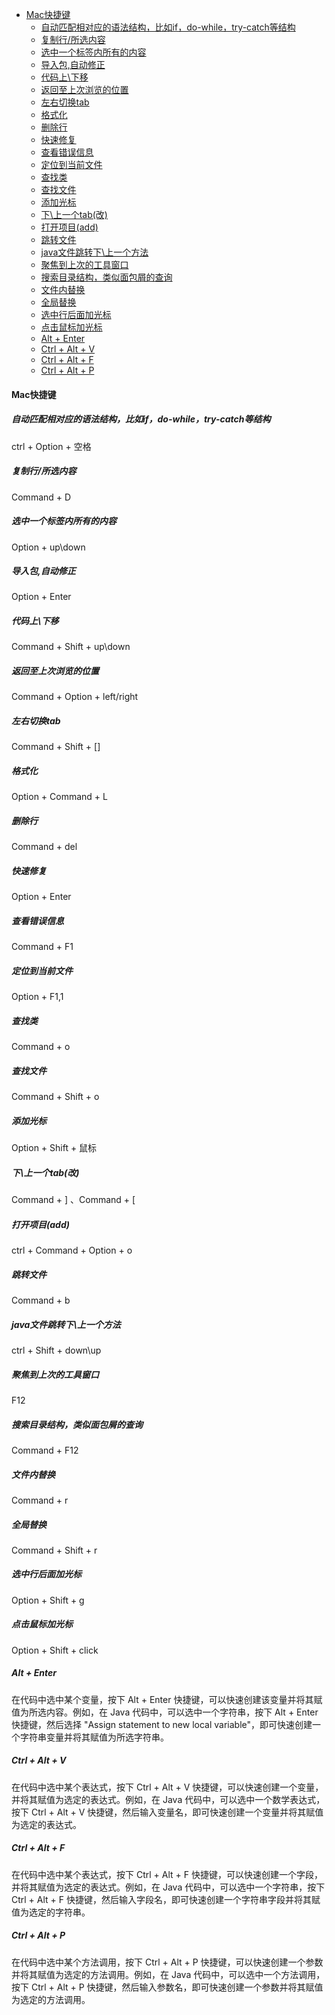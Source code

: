 - [Mac快捷键](#mac快捷键)
  - [自动匹配相对应的语法结构，比如if，do-while，try-catch等结构](#自动匹配相对应的语法结构比如ifdo-whiletry-catch等结构)
  - [复制行/所选内容](#复制行所选内容)
  - [选中一个标签内所有的内容](#选中一个标签内所有的内容)
  - [导入包,自动修正](#导入包自动修正)
  - [代码上\\下移](#代码上下移)
  - [返回至上次浏览的位置](#返回至上次浏览的位置)
  - [左右切换tab](#左右切换tab)
  - [格式化](#格式化)
  - [删除行](#删除行)
  - [快速修复](#快速修复)
  - [查看错误信息](#查看错误信息)
  - [定位到当前文件](#定位到当前文件)
  - [查找类](#查找类)
  - [查找文件](#查找文件)
  - [添加光标](#添加光标)
  - [下\\上一个tab(改)](#下上一个tab改)
  - [打开项目(add)](#打开项目add)
  - [跳转文件](#跳转文件)
  - [java文件跳转下\\上一个方法](#java文件跳转下上一个方法)
  - [聚焦到上次的工具窗口](#聚焦到上次的工具窗口)
  - [搜索目录结构，类似面包屑的查询](#搜索目录结构类似面包屑的查询)
  - [文件内替换](#文件内替换)
  - [全局替换](#全局替换)
  - [选中行后面加光标](#选中行后面加光标)
  - [点击鼠标加光标](#点击鼠标加光标)
  - [Alt + Enter](#alt--enter)
  - [Ctrl + Alt + V](#ctrl--alt--v)
  - [Ctrl + Alt + F](#ctrl--alt--f)
  - [Ctrl + Alt + P](#ctrl--alt--p)

#### Mac快捷键

##### 自动匹配相对应的语法结构，比如if，do-while，try-catch等结构

ctrl + Option + 空格

##### 复制行/所选内容

Command + D

##### 选中一个标签内所有的内容

Option + up\down

##### 导入包,自动修正

Option + Enter

##### 代码上\下移

Command + Shift + up\down

##### 返回至上次浏览的位置

Command + Option + left/right

##### 左右切换tab

Command + Shift + []

##### 格式化

Option + Command + L

##### 删除行

Command + del

##### 快速修复

Option + Enter

##### 查看错误信息

Command + F1

##### 定位到当前文件

Option + F1,1

##### 查找类

Command + o

##### 查找文件

Command + Shift + o

##### 添加光标

Option + Shift + 鼠标

##### 下\上一个tab(改)

Command + ] 、Command + [

##### 打开项目(add)

ctrl + Command + Option + o

##### 跳转文件

Command + b

##### java文件跳转下\上一个方法

ctrl + Shift + down\up

##### 聚焦到上次的工具窗口

F12

##### 搜索目录结构，类似面包屑的查询

Command + F12

##### 文件内替换

Command + r

##### 全局替换

Command + Shift + r

##### 选中行后面加光标

Option + Shift + g

##### 点击鼠标加光标

Option + Shift + click

##### Alt + Enter

在代码中选中某个变量，按下 Alt + Enter 快捷键，可以快速创建该变量并将其赋值为所选内容。例如，在 Java 代码中，可以选中一个字符串，按下 Alt + Enter 快捷键，然后选择 "Assign statement to new local variable"，即可快速创建一个字符串变量并将其赋值为所选字符串。

##### Ctrl + Alt + V

在代码中选中某个表达式，按下 Ctrl + Alt + V 快捷键，可以快速创建一个变量，并将其赋值为选定的表达式。例如，在 Java 代码中，可以选中一个数学表达式，按下 Ctrl + Alt + V 快捷键，然后输入变量名，即可快速创建一个变量并将其赋值为选定的表达式。

##### Ctrl + Alt + F

在代码中选中某个表达式，按下 Ctrl + Alt + F 快捷键，可以快速创建一个字段，并将其赋值为选定的表达式。例如，在 Java 代码中，可以选中一个字符串，按下 Ctrl + Alt + F 快捷键，然后输入字段名，即可快速创建一个字符串字段并将其赋值为选定的字符串。

##### Ctrl + Alt + P

在代码中选中某个方法调用，按下 Ctrl + Alt + P 快捷键，可以快速创建一个参数并将其赋值为选定的方法调用。例如，在 Java 代码中，可以选中一个方法调用，按下 Ctrl + Alt + P 快捷键，然后输入参数名，即可快速创建一个参数并将其赋值为选定的方法调用。
